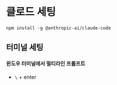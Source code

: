 # 클로드 세팅
```
npm install -g @anthropic-ai/claude-code
```

## 터미널 세팅

#### 윈도우 터미널에서 멀티라인 프롤프트
- `\` + enter


